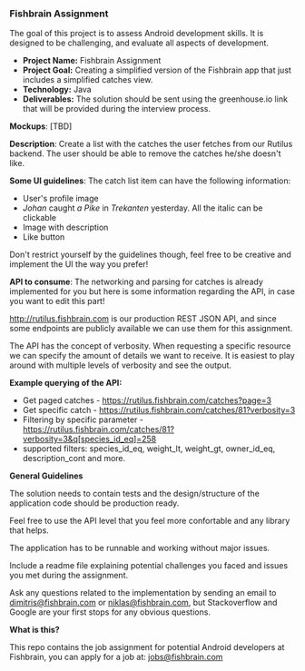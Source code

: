 ### Fishbrain Assignment

The goal of this project is to assess Android development skills. It is designed to be challenging, and evaluate all aspects of development.

- **Project Name:** Fishbrain Assignment
- **Project Goal:** Creating a simplified version of the Fishbrain app that just includes a simplified catches view.
- **Technology:** Java
- **Deliverables:** The solution should be sent using the greenhouse.io link that will be provided during the interview process. 

**Mockups**: [TBD]

**Description**: Create a list with the catches the user fetches from our Rutilus backend.
The user should be able to remove the catches he/she doesn't like.

**Some UI guidelines**:
The catch list item can have the following information:
- User's profile image
- *Johan* caught *a Pike* in *Trekanten* yesterday. All the italic can be clickable
- Image with description
- Like button

Don't restrict yourself by the guidelines though, feel free to be creative and implement the UI the way you prefer!


**API to consume**: The networking and parsing for catches is already implemented for you but here is some information regarding the API, in case you want to edit this part!

http://rutilus.fishbrain.com is our production REST JSON API, and since some endpoints are publicly available we can use them for this assignment.

The API has the concept of verbosity. When requesting a specific resource we can specify the amount of details we want to receive. It is easiest to play around with multiple levels of verbosity and see the output.

**Example querying of the API:**
- Get paged catches - https://rutilus.fishbrain.com/catches?page=3
- Get specific catch - https://rutilus.fishbrain.com/catches/81?verbosity=3
- Filtering by specific parameter - https://rutilus.fishbrain.com/catches/81?verbosity=3&q[species_id_eq]=258
- supported filters: species_id_eq, weight_lt, weight_gt, owner_id_eq, description_cont and more.


**General Guidelines**

The solution needs to contain tests and the design/structure of the application code should be production ready.

Feel free to use the API level that you feel more confortable and any library that helps.

The application has to be runnable and working without major issues.

Include a readme file explaining potential challenges you faced and issues you met during the assignment.

Ask any questions related to the implementation by sending an email to dimitris@fishbrain.com or niklas@fishbrain.com, but Stackoverflow and Google are your first stops for any obvious questions.

**What is this?**

This repo contains the job assignment for potential Android developers at Fishbrain, you can apply for a job at: jobs@fishbrain.com

